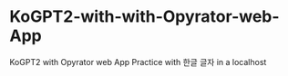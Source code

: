 # KoGPT2-with-with-Opyrator-web-App
KoGPT2 with Opyrator web App Practice with 한글 글자 in a localhost

